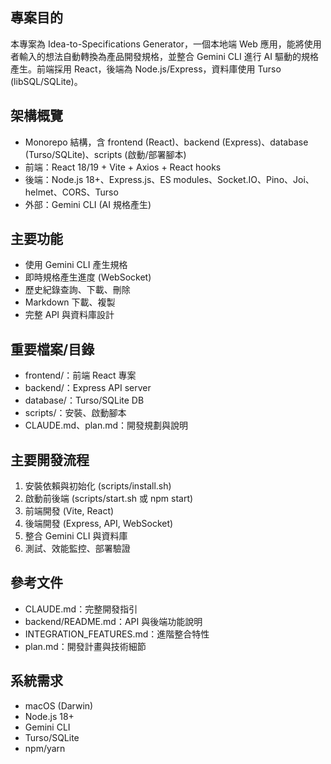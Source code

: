 ## 專案目的
本專案為 Idea-to-Specifications Generator，一個本地端 Web 應用，能將使用者輸入的想法自動轉換為產品開發規格，並整合 Gemini CLI 進行 AI 驅動的規格產生。前端採用 React，後端為 Node.js/Express，資料庫使用 Turso (libSQL/SQLite)。

## 架構概覽
- Monorepo 結構，含 frontend (React)、backend (Express)、database (Turso/SQLite)、scripts (啟動/部署腳本)
- 前端：React 18/19 + Vite + Axios + React hooks
- 後端：Node.js 18+、Express.js、ES modules、Socket.IO、Pino、Joi、helmet、CORS、Turso
- 外部：Gemini CLI (AI 規格產生)

## 主要功能
- 使用 Gemini CLI 產生規格
- 即時規格產生進度 (WebSocket)
- 歷史紀錄查詢、下載、刪除
- Markdown 下載、複製
- 完整 API 與資料庫設計

## 重要檔案/目錄
- frontend/：前端 React 專案
- backend/：Express API server
- database/：Turso/SQLite DB
- scripts/：安裝、啟動腳本
- CLAUDE.md、plan.md：開發規劃與說明

## 主要開發流程
1. 安裝依賴與初始化 (scripts/install.sh)
2. 啟動前後端 (scripts/start.sh 或 npm start)
3. 前端開發 (Vite, React)
4. 後端開發 (Express, API, WebSocket)
5. 整合 Gemini CLI 與資料庫
6. 測試、效能監控、部署驗證

## 參考文件
- CLAUDE.md：完整開發指引
- backend/README.md：API 與後端功能說明
- INTEGRATION_FEATURES.md：進階整合特性
- plan.md：開發計畫與技術細節

## 系統需求
- macOS (Darwin)
- Node.js 18+
- Gemini CLI
- Turso/SQLite
- npm/yarn